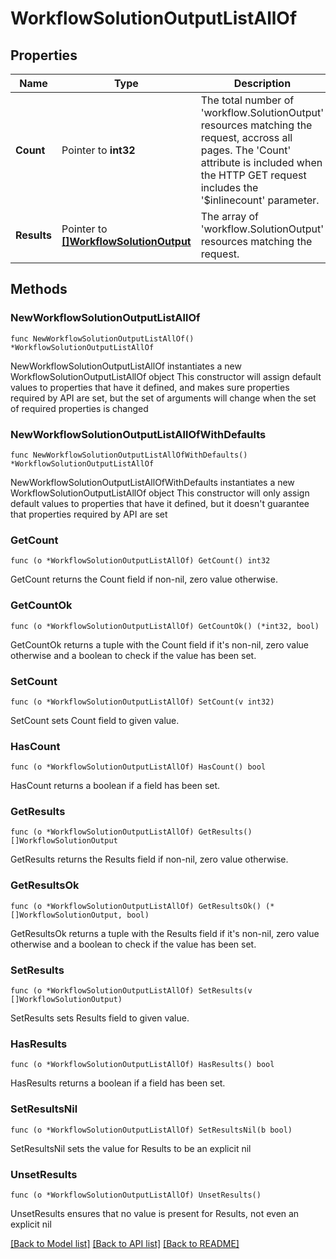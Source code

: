 # WorkflowSolutionOutputListAllOf

## Properties

Name | Type | Description | Notes
------------ | ------------- | ------------- | -------------
**Count** | Pointer to **int32** | The total number of &#39;workflow.SolutionOutput&#39; resources matching the request, accross all pages. The &#39;Count&#39; attribute is included when the HTTP GET request includes the &#39;$inlinecount&#39; parameter. | [optional] 
**Results** | Pointer to [**[]WorkflowSolutionOutput**](WorkflowSolutionOutput.md) | The array of &#39;workflow.SolutionOutput&#39; resources matching the request. | [optional] 

## Methods

### NewWorkflowSolutionOutputListAllOf

`func NewWorkflowSolutionOutputListAllOf() *WorkflowSolutionOutputListAllOf`

NewWorkflowSolutionOutputListAllOf instantiates a new WorkflowSolutionOutputListAllOf object
This constructor will assign default values to properties that have it defined,
and makes sure properties required by API are set, but the set of arguments
will change when the set of required properties is changed

### NewWorkflowSolutionOutputListAllOfWithDefaults

`func NewWorkflowSolutionOutputListAllOfWithDefaults() *WorkflowSolutionOutputListAllOf`

NewWorkflowSolutionOutputListAllOfWithDefaults instantiates a new WorkflowSolutionOutputListAllOf object
This constructor will only assign default values to properties that have it defined,
but it doesn't guarantee that properties required by API are set

### GetCount

`func (o *WorkflowSolutionOutputListAllOf) GetCount() int32`

GetCount returns the Count field if non-nil, zero value otherwise.

### GetCountOk

`func (o *WorkflowSolutionOutputListAllOf) GetCountOk() (*int32, bool)`

GetCountOk returns a tuple with the Count field if it's non-nil, zero value otherwise
and a boolean to check if the value has been set.

### SetCount

`func (o *WorkflowSolutionOutputListAllOf) SetCount(v int32)`

SetCount sets Count field to given value.

### HasCount

`func (o *WorkflowSolutionOutputListAllOf) HasCount() bool`

HasCount returns a boolean if a field has been set.

### GetResults

`func (o *WorkflowSolutionOutputListAllOf) GetResults() []WorkflowSolutionOutput`

GetResults returns the Results field if non-nil, zero value otherwise.

### GetResultsOk

`func (o *WorkflowSolutionOutputListAllOf) GetResultsOk() (*[]WorkflowSolutionOutput, bool)`

GetResultsOk returns a tuple with the Results field if it's non-nil, zero value otherwise
and a boolean to check if the value has been set.

### SetResults

`func (o *WorkflowSolutionOutputListAllOf) SetResults(v []WorkflowSolutionOutput)`

SetResults sets Results field to given value.

### HasResults

`func (o *WorkflowSolutionOutputListAllOf) HasResults() bool`

HasResults returns a boolean if a field has been set.

### SetResultsNil

`func (o *WorkflowSolutionOutputListAllOf) SetResultsNil(b bool)`

 SetResultsNil sets the value for Results to be an explicit nil

### UnsetResults
`func (o *WorkflowSolutionOutputListAllOf) UnsetResults()`

UnsetResults ensures that no value is present for Results, not even an explicit nil

[[Back to Model list]](../README.md#documentation-for-models) [[Back to API list]](../README.md#documentation-for-api-endpoints) [[Back to README]](../README.md)



